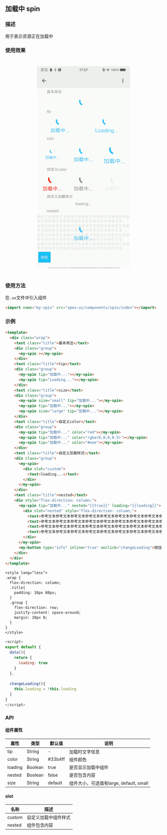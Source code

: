 ## 加载中 spin

### 描述

用于表示资源正在加载中

### 使用效果

<div style="text-align: center;margin: 40px;"><img src="../assets/spin.gif" alt="spin" style="width:300px" /></div>

### 使用方法

在`.ux`文件中引入组件

```html
<import name="my-spin" src="apex-ui/components/spin/index"></import>
```

### 示例

```html
<template>
  <div class="wrap">
    <text class="title">基本用法</text>
    <div class="group">
      <my-spin ></my-spin>
    </div>
    <text class="title">tip</text>
    <div class="group">
      <my-spin tip="加载中..."></my-spin>
      <my-spin tip="Loading..."></my-spin>
    </div>
    <text class="title">size</text>
    <div class="group">
      <my-spin size="small" tip="加载中..."></my-spin>
      <my-spin tip="加载中..."></my-spin>
      <my-spin size="large" tip="加载中..."></my-spin>
    </div>
    <text class="title">自定义color</text>
    <div class="group">
      <my-spin tip="加载中..." color="red"></my-spin>
      <my-spin tip="加载中..." color="rgba(0,0,0,0.5)"></my-spin>
      <my-spin tip="加载中..." color="#eee"></my-spin>
    </div>
    <text class="title">自定义加载样式</text>
    <div class="group">
      <my-spin>
        <div slot="custom">
          <text>loading...</text>
        </div>
      </my-spin>
    </div>
    <text class="title">nested</text>
    <div style="flex-direction: column;">
      <my-spin tip="加载中..." nested="{{true}}" loading="{{loading}}">
        <div slot="nested" style="flex-direction: column;">
          <text>参考文本参考文本参考文本参考文本参考文本参考文本参考文本参考文本参考文本参考文本参考文本参考文本</text>
          <text>参考文本参考文本参考文本参考文本参考文本参考文本参考文本参考文本参考文本参考文本参考文本参考文本</text>
          <text>参考文本参考文本参考文本参考文本参考文本参考文本参考文本参考文本参考文本参考文本参考文本参考文本</text>
          <text>参考文本参考文本参考文本参考文本参考文本参考文本参考文本参考文本参考文本参考文本参考文本参考文本</text>
        </div>
      </my-spin>
      <my-button type="info" inline="true" onclick="changeLoading">按钮</my-button>
    </div>
  </div>
</template>
```

```less
<style lang="less">
.wrap {
  flex-direction: column;
  .title{
    padding: 10px 80px;
  }
  .group {
    flex-direction: row;
    justify-content: space-around;
    margin: 10px 0;
  }
}
</style>
```

```javascript
<script>
export default {
  data(){
    return {
      loading: true
    }
  },
  
  changeLoading(){
    this.loading = !this.loading
  }
}
</script>
```

### API

#### 组件属性

| 属性     | 类型    | 默认值   | 说明                                   |
| -------- | ------- | ------- | ------------------------------------ |
| tip     | String  | -       | 加载时文字信息                          |
| color   | String  | #33b4ff | 组件颜色                               |
| loading | Boolean | true    | 是否显示加载中组件                      |
| nested  | Boolean | false   | 是否包含内容                           |
| size    | String  | default | 组件大小，可选值有large, default, small |

#### slot

| 名称    | 描述              | 
| ------ | ---------------- | 
| custom | 自定义加载中组件样式 | 
| nested | 组件包含内容       | 

